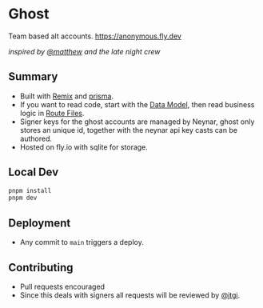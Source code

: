 # Ghost
Team based alt accounts.
https://anonymous.fly.dev

*inspired by [@matthew](https://warpcast.com/matthew) and the late night crew*

## Summary
- Built with [Remix](https://remix.run) and [prisma](https://prisma.io).
- If you want to read code, start with the [Data Model](https://github.com/jtgi/ghost/blob/main/prisma/schema.prisma), then read business logic in [Route Files](https://github.com/jtgi/ghost/tree/main/app/routes).
- Signer keys for the ghost accounts are managed by Neynar, ghost only stores an unique id, together with the neynar api key casts can be authored.
- Hosted on fly.io with sqlite for storage.

## Local Dev
```sh
pnpm install
pnpm dev
```

## Deployment
- Any commit to `main` triggers a deploy.

## Contributing
- Pull requests encouraged
- Since this deals with signers all requests will be reviewed by [@jtgi](https://warpcast.com/jtgi).

